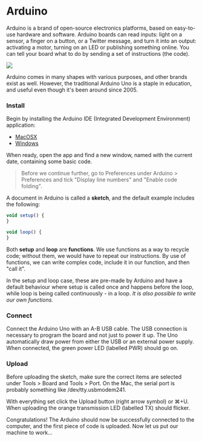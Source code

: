 # Arduino

Arduino is a brand of open-source electronics platforms, based on easy-to-use hardware and software. Arduino boards can read inputs: light on a sensor, a finger on a button, or a Twitter message, and turn it into an output: activating a motor, turning on an LED or publishing something online. You can tell your board what to do by sending a set of instructions \(the code\).  

![](https://cdn-blog.adafruit.com/uploads/2018/08/microcontrollers.jpg)

Arduino comes in many shapes with various purposes, and other brands exist as well. However, the traditional Arduino Uno is a staple in education, and useful even though it's been around since 2005.

### Install

Begin by installing the Arduino IDE \(Integrated Development Environment\)  application:

* [MacOSX](https://www.arduino.cc/en/Guide/MacOSX)
* [Windows](https://www.arduino.cc/en/Guide/Windows)

When ready, open the app and find a new window, named with the current date, containing some basic code.

> Before we continue further, go to Preferences under Arduino &gt; Preferences and tick "Display line numbers" and "Enable code folding".

A document in Arduino is called a **sketch**, and the default example includes the following:

```javascript
void setup() {
}

void loop() {
}
```

Both **setup** and **loop** are **functions**. We use functions as a way to recycle code; without them, we would have to repeat our instructions. By use of functions, we can write complex code, include it in our function, and then "call it".

In the setup and loop case, these are pre-made by Arduino and have a default behaviour where setup is called once and happens before the loop, while loop is being called continuously - in a loop. _It is also possible to write our own functions._

### Connect

Connect the Arduino Uno with an A-B USB cable. The USB connection is necessary to program the board and not just to power it up. The Uno automatically draw power from either the USB or an external power supply. When connected, the green power LED \(labelled PWR\) should go on.

### Upload

Before uploading the sketch, make sure the correct items are selected under Tools &gt; Board and Tools &gt; Port. On the Mac, the serial port is probably something like /dev/tty.usbmodem241.

With everything set click the Upload button \(right arrow symbol\) or ⌘+U. When uploading the orange transmission LED \(labelled TX\) should flicker.

Congratulations! The Arduino should now be successfully connected to the computer, and the first piece of code is uploaded. Now let us put our machine to work…

